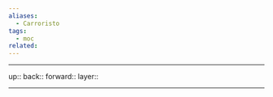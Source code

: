 ```yaml
---
aliases:
  - Carroristo
tags:
  - moc
related:
---
```


***

up:: 
back:: 
forward:: 
layer:: 

***

